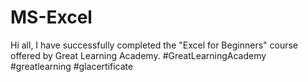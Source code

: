 # MS-Excel
Hi all,  I have successfully completed the "Excel for Beginners" course offered by Great Learning Academy.   #GreatLearningAcademy #greatlearning #glacertificate
